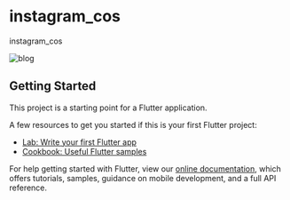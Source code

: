 # instagram_cos

instagram_cos

![blog](https://blogfiles.pstatic.net/MjAyMDAyMjJfMTg5/MDAxNTgyMjk3OTMwMDI3.qmaqf48mrXNjRuRr9tg9I932RhkYt5a4LwbBwIGeqn8g.aDbODEzU-O94GZVai3TLbrqlyAlY3DDz8wvy0jEcQrAg.PNG.getinthere/Screenshot_51.png)

## Getting Started

This project is a starting point for a Flutter application.

A few resources to get you started if this is your first Flutter project:

- [Lab: Write your first Flutter app](https://flutter.dev/docs/get-started/codelab)
- [Cookbook: Useful Flutter samples](https://flutter.dev/docs/cookbook)

For help getting started with Flutter, view our
[online documentation](https://flutter.dev/docs), which offers tutorials,
samples, guidance on mobile development, and a full API reference.
